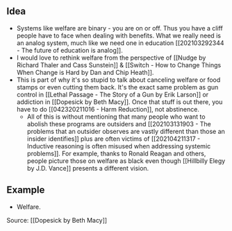 ## Idea
- Systems like welfare are binary - you are on or off. Thus you have a cliff people have to face when dealing with benefits. What we really need is an analog system, much like we need one in education [[202103292344 - The future of education is analog]]. 
- I would love to rethink welfare from the perspective of [[Nudge by Richard Thaler and Cass Sunstein]] & [[Switch - How to Change Things When Change is Hard by Dan and Chip Heath]]. 
- This is part of why it's so stupid to talk about canceling welfare or food stamps or even cutting them back. It's the exact same problem as gun control in [[Lethal Passage - The Story of a Gun by Erik Larson]] or addiction in [[Dopesick by Beth Macy]]. Once that stuff is out there, you have to do [[042320211016 - Harm Reduction]], not abstinence. 
	- All of this is without mentioning that many people who want to abolish these programs are outsiders and [[202103131903 - The problems that an outsider observes are vastly different than those an insider identifies]] plus are often victims of [[202104211317 - Inductive reasoning is often misused when addressing systemic problems]]. For example, thanks to Ronald Reagan and others, people picture those on welfare as black even though [[Hillbilly Elegy by J.D. Vance]] presents a different vision.

## Example
- Welfare.

Source: [[Dopesick by Beth Macy]]